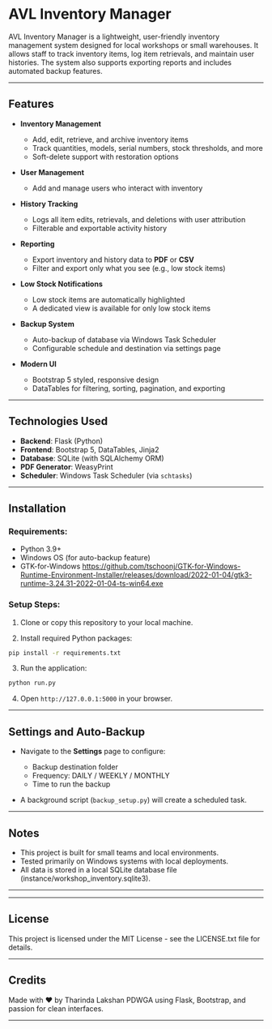 # AVL Inventory Manager

AVL Inventory Manager is a lightweight, user-friendly inventory management system designed for local workshops or small warehouses. It allows staff to track inventory items, log item retrievals, and maintain user histories. The system also supports exporting reports and includes automated backup features.

---

## Features

- **Inventory Management**

  - Add, edit, retrieve, and archive inventory items
  - Track quantities, models, serial numbers, stock thresholds, and more
  - Soft-delete support with restoration options

- **User Management**

  - Add and manage users who interact with inventory

- **History Tracking**

  - Logs all item edits, retrievals, and deletions with user attribution
  - Filterable and exportable activity history

- **Reporting**

  - Export inventory and history data to **PDF** or **CSV**
  - Filter and export only what you see (e.g., low stock items)

- **Low Stock Notifications**

  - Low stock items are automatically highlighted
  - A dedicated view is available for only low stock items

- **Backup System**

  - Auto-backup of database via Windows Task Scheduler
  - Configurable schedule and destination via settings page

- **Modern UI**

  - Bootstrap 5 styled, responsive design
  - DataTables for filtering, sorting, pagination, and exporting

---

## Technologies Used

- **Backend**: Flask (Python)
- **Frontend**: Bootstrap 5, DataTables, Jinja2
- **Database**: SQLite (with SQLAlchemy ORM)
- **PDF Generator**: WeasyPrint
- **Scheduler**: Windows Task Scheduler (via `schtasks`)

---

## Installation

### Requirements:

- Python 3.9+
- Windows OS (for auto-backup feature)
- GTK-for-Windows https://github.com/tschoonj/GTK-for-Windows-Runtime-Environment-Installer/releases/download/2022-01-04/gtk3-runtime-3.24.31-2022-01-04-ts-win64.exe

### Setup Steps:

1. Clone or copy this repository to your local machine.

2. Install required Python packages:

```bash
pip install -r requirements.txt
```

3. Run the application:

```bash
python run.py
```

4. Open `http://127.0.0.1:5000` in your browser.

---

## Settings and Auto-Backup

- Navigate to the **Settings** page to configure:

  - Backup destination folder
  - Frequency: DAILY / WEEKLY / MONTHLY
  - Time to run the backup

- A background script (`backup_setup.py`) will create a scheduled task.

---

## Notes

- This project is built for small teams and local environments.
- Tested primarily on Windows systems with local deployments.
- All data is stored in a local SQLite database file (instance/workshop_inventory.sqlite3).

---

---

## License

This project is licensed under the MIT License - see the LICENSE.txt file for details.

---

## Credits

Made with ❤️ by Tharinda Lakshan PDWGA using Flask, Bootstrap, and passion for clean interfaces.

---
